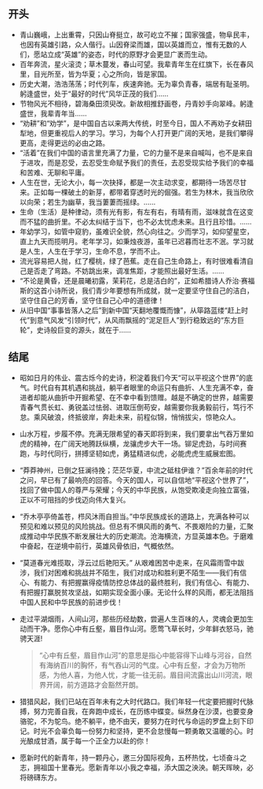 ## 开头
- 青山巍峨，上出重霄，只因山脊挺立，故可屹立不摧；国家强盛，物阜民丰，也因有英雄引路，众人偕行。山因脊梁而雄，国以英雄而立，惟有无数的人们，愿站立成“英雄”的姿态，时代的原野才会更显广袤而生动。
- 百年奔流，星火滚烫；草木蔓发，春山可望。我辈青年生在红旗下，长在春风里，目光所至，皆为华夏；心之所向，皆是家国。
- 历史大潮，浩浩荡荡；时代列车，疾速奔驰。无为辜负青春，端居有耻圣明。躬逢盛世，处于“最好的时代”风华正茂的我们……
- 节物风光不相待，碧海桑田须臾改。新故相推舒画卷，丹青妙手向翠峰。躬逢盛世，我辈青年当……
- “劝耕”和“劝学”，是中国自古以来两大传统，时至今日，国人不再劝子女耕田犁地，但更重视后人的学习。学习，为每个人打开更广阔的天地，是我们攀得更高，走得更远的必由之路。
- “活着”在我们中国的语言里充满了力量，它的力量不是来自喊叫，也不是来自于进攻，而是忍受，去忍受生命赋予我们的责任，去忍受现实给予我们的幸福和苦难、无聊和平庸。
- 人生在世，无论大小，每一次抉择，都是一次主动求变，都期待一场苦尽甘来。正如每一棵破土的新芽，都带着穿透时光的倔强。若生为林木，我当欣欣以向荣；若生为幽草，我当萋萋而摇绿。……
- 生命（生活）是种律动，须有光有影，有左有右，有晴有雨，滋味就含在这变而不猛的曲折里。不必太纠结于当下，也不必太忧虑未来。且行且珍惜。……
-  年幼学习，如管中窥豹，虽难识全貌，然心向往之。少而学习，如仰望星空，直上九天而揽明月。老年学习，如秉烛夜游，虽年已迟暮而壮志不泯。学习就是人生，人生在于学习，生命不息，学而不止。
- 流光容易把人抛，红了樱桃，绿了芭蕉。走在自己生命路上，有时很难看清自己是否走了弯路。不妨跳出来，调准焦距，才能照出最好生活。……
- “不论是黄昏，还是晨曦初露，茉莉花，总是洁白的”，正如希腊诗人乔治·赛福斯的这首小诗所说，我们青少年要想有所成就，就一定要坚守住自己的洁白，坚守住自己的芳香，坚守住自己心中的道德律！
- 从旧中国“事事皆落人之后”到新中国“天翻地覆慨而慷”，从筚路蓝缕“赶上时代”到意气风发“引领时代”，从风雨飘摇的“泥足巨人”到行稳致远的“东方巨轮”，史诗般巨变的源头，就在于……

## 结尾
- 昭如日月的伟业、震古烁今的史诗，积淀着我们今天“可以平视这个世界”的底气。时代自有其机遇和挑战，躺平者眼里的命运只有曲折、人生充满不幸，奋进者却能从曲折中开掘希望、在不幸中看到馈赠。越是不确定的世界，越需要青春气贯长虹、勇锐盖过怯弱、进取压倒苟安，越需要你我勇毅前行，笃行不怠。乘风破浪，终抵彼岸，奔赴未来，前程似锦，悄悄拔尖，惊艳众人。
- 山水万程，步履不停。充满无限希望的春天即将到来，我们要拿出气吞万里如虎的精神，在广阔天地腾跃纵横，龙骧虎步大干一场。铆足虎劲，与时间赛跑，与时代同行，拼搏坚韧如虎，勇猛精进似虎，必能虎虎生威展宏图。
- “莽莽神州，已倒之狂澜待挽；茫茫华夏，中流之砥柱伊谁？”百余年前的时代之问，早已有了最响亮的回答。今天的国人，可以自信地“平视这个世界了”，找回了做中国人的尊严与荣耀；今天的中华民族，从饱受欺凌走向独立富强，正以不可阻挡的步伐迈向伟大复兴。
- “乔木亭亭倚盖苍，栉风沐雨自担当。”中华民族成长的道路上，充满各种可以预见和难以预见的风险挑战。但总有不惧风雨的勇气、不畏艰险的力量，汇聚成推动中华民族不断发展壮大的历史潮流。沧海横流，方显英雄本色。于磨难中奋起，在逆境中前行，英雄风骨依旧，气概依然。
- “莫道春光难揽取，浮云过后艳阳天。” 从艰难困苦中走来，在风霜雨雪中跋涉，我们对困难和挑战并不陌生，我们对成功和胜利更不陌生——我们有信心、有能力、有把握赢得疫情防控总体战的最终胜利，我们有信心、有能力、有把握打赢脱贫攻坚战，如期实现全面小康。无论什么样的风雨，都无法阻挡中国人民和中华民族的前进步伐！
- 走过平湖烟雨，人间山河，那些历经劫数，尝遍人生百味的人，灵魂会更加生动而干净。愿你心中有丘壑，眉目作山河。愿莺飞草长时，少年鲜衣怒马，驰骋天涯!
   > “心中有丘壑，眉目作山河”的意思是指心中能容得下山峰与河谷，自然有海纳百川的胸怀，有气吞山河的气度。心中有丘壑，才会为万物所感，为他人喜，为他人忧，才能一往无前。眉目间流露出山川河流，眼界开阔，前方道路才会豁然开朗。

- 猎猎风起，我们已站在百年未有之大时代路口。我们年轻一代定要把握时代脉搏，努力完善自我，在奔跑中成长，在历练中蝶变。纵然身在沙漠，也要变身骆驼，不为鸵鸟。绝不躺平，绝不由天，要努力在时代与命运的罗盘上刻下印记。时光不会辜负每一份努力和坚持，更不会怠慢每一颗勇敢又温暖的心。时光酿成甘酒，属于每一个正全力以赴的你！
- 愿新时代的新青年，持一颗丹心，邀三分国际视角，五杯热忱，七顷奋斗之志，拥祖国十里春光。愿新青年以小我之幸福，添大国之泱泱。朝天晖映，必将磅礴东方。